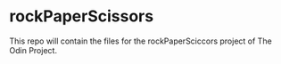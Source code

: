 # rockPaperScissors
This repo will contain the files for the rockPaperSciccors project of The Odin Project.